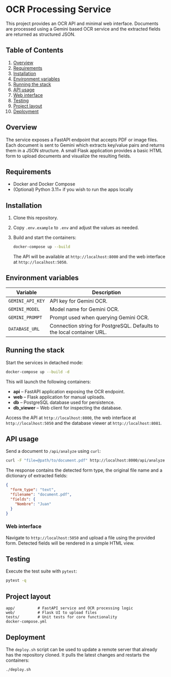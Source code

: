 # OCR Processing Service

This project provides an OCR API and minimal web interface. Documents are
processed using a Gemini based OCR service and the extracted fields are
returned as structured JSON.

## Table of Contents

1. [Overview](#overview)
2. [Requirements](#requirements)
3. [Installation](#installation)
4. [Environment variables](#environment-variables)
5. [Running the stack](#running-the-stack)
6. [API usage](#api-usage)
7. [Web interface](#web-interface)
8. [Testing](#testing)
9. [Project layout](#project-layout)
10. [Deployment](#deployment)

## Overview

The service exposes a FastAPI endpoint that accepts PDF or image files.  Each
document is sent to Gemini which extracts key/value pairs and returns them in a
JSON structure.  A small Flask application provides a basic HTML form to upload
documents and visualize the resulting fields.

## Requirements

* Docker and Docker Compose
* (Optional) Python 3.11+ if you wish to run the apps locally

## Installation

1. Clone this repository.
2. Copy `.env.example` to `.env` and adjust the values as needed.
3. Build and start the containers:

   ```bash
   docker-compose up --build
   ```

   The API will be available at `http://localhost:8000` and the web interface at
   `http://localhost:5050`.

## Environment variables

| Variable | Description |
| -------- | ----------- |
| `GEMINI_API_KEY` | API key for Gemini OCR. |
| `GEMINI_MODEL` | Model name for Gemini OCR. |
| `GEMINI_PROMPT` | Prompt used when querying Gemini OCR. |
| `DATABASE_URL` | Connection string for PostgreSQL. Defaults to the local container URL. |

## Running the stack

Start the services in detached mode:

```bash
docker-compose up --build -d
```

This will launch the following containers:

* **api** – FastAPI application exposing the OCR endpoint.
* **web** – Flask application for manual uploads.
* **db** – PostgreSQL database used for persistence.
* **db_viewer** – Web client for inspecting the database.

Access the API at `http://localhost:8000`, the web interface at
`http://localhost:5050` and the database viewer at
`http://localhost:8081`.

## API usage

Send a document to `/api/analyze` using `curl`:

```bash
curl -F "file=@path/to/document.pdf" http://localhost:8000/api/analyze
```

The response contains the detected form type, the original file name and a
dictionary of extracted fields:

```json
{
  "form_type": "text",
  "filename": "document.pdf",
  "fields": {
    "Nombre": "Juan"
  }
}
```

### Web interface

Navigate to `http://localhost:5050` and upload a file using the provided form.
Detected fields will be rendered in a simple HTML view.

## Testing

Execute the test suite with `pytest`:

```bash
pytest -q
```

## Project layout

```
app/          # FastAPI service and OCR processing logic
web/          # Flask UI to upload files
tests/        # Unit tests for core functionality
docker-compose.yml
```

## Deployment

The `deploy.sh` script can be used to update a remote server that already has
the repository cloned. It pulls the latest changes and restarts the containers:

```bash
./deploy.sh
```
